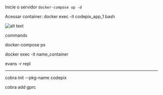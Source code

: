 
Inicie o servidor ```docker-compose up -d```

Acessar container: docker exec -it codepix_app_1 bash

![alt text](image.png)

commands

docker-compose ps

docker exec -it name_container

evans -r repl


--------
cobra init --pkg-name codepix

cobra add gprc